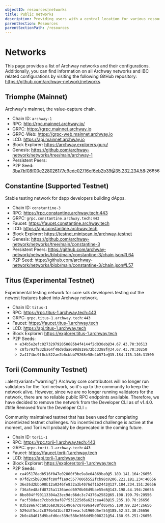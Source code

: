```yaml
---
objectID: resources|networks
title: Public networks
description: Providing users with a central location for various resources to help with connecting and interacting with the networks within the Archway ecosystem
parentSection: Resources
parentSectionPath: /resources
---
```


# Networks

This page provides a list of Archway networks and their configurations. Additionally, you can find information on all Archway networks and IBC related configurations by visiting the following GitHub repository: <a href="https://github.com/archway-network/networks" target="_blank">https://github.com/archway-network/networks</a>.

## Triomphe (Mainnet)

Archway's mainnet, the value-capture chain.


- Chain ID: `archway-1`
- RPC: http://rpc.mainnet.archway.io/
- GRPC: https://grpc.mainnet.archway.io
- GRPC-Web: https://grpc-web.mainnet.archway.io
- LCD: https://api.mainnet.archway.io
- Block Explorer: https://archway.explorers.guru/
- Genesis: https://github.com/archway-network/networks/tree/main/archway-1
- Persistent Peers: 
- P2P Seed: 3ba7bf08f00e228026177e9cdc027f6ef6eb2b39@35.232.234.58:26656


## Constantine (Supported Testnet)

Stable testing network for dapp developers building dApps.

- Chain ID: `constantine-3`
- RPC: https://rpc.constantine.archway.tech:443
- GRPC: `grpc.constantine.archway.tech:443`
- Faucet: https://faucet.constantine.archway.tech
- LCD: https://api.constantine.archway.tech
- Block Explorer: https://testnet.mintscan.io/archway-testnet
- Genesis: https://github.com/archway-network/networks/tree/main/constantine-3
- Persistent Peers: https://github.com/archway-network/networks/blob/main/constantine-3/chain.json#L64
- P2P Seed: https://github.com/archway-network/networks/blob/main/constantine-3/chain.json#L57


## Titus (Experimental Testnet)

Experimental testing network for core sdk developers testing out the newest features baked into Archway network.

- Chain ID: `titus-1`
- RPC: https://rpc.titus-1.archway.tech:443
- GRPC: `grpc.titus-1.archway.tech:443`
- Faucet: https://faucet.titus-1.archway.tech
- LCD: https://api.titus-1.archway.tech
- Block Explorer: https://explorer.titus-1.archway.tech
- P2P Seeds:
    - `e34b5e2efc027329792050685b4f4144f2d030eb@34.67.43.70:30513`
    - `c8f5793f832ba64f40d9daa690d819a72bc3388f@34.67.43.70:30250`
    - `2a4174bc9f0cb522ae2b6cbbb79268e58e4b571e@35.184.115.146:31500`


## Torii (Community Testnet)

::alert{variant="warning"}
Archway core contributors will no longer run validators for the Torii network, so it's up to the community to keep the network alive. However, since we are no longer running validators for the network, there are no reliable public RPC endpoints available. Therefore, we have decided to remove the network from the Developer CLI as of v1.4.0.
#title
Removed from the Developer CLI
::

Community maintained testnet that has been used for completing incentivized testnet challenges. No incentivized challenge is active at the moment, and Torii will probably be deprecated in the coming future.

- Chain ID: `torii-1`
- RPC: https://rpc.torii-1.archway.tech:443
- GRPC: `grpc.torii-1.archway.tech:443`
- Faucet: https://faucet.torii-1.archway.tech
- LCD: https://api.torii-1.archway.tech
- Block Explorer: https://explorer.torii-1.archway.tech
- P2P Seeds: 
    - `ca495178adb516f047e02800f3be9a8e04869ba0@5.189.141.164:26656`
    - `07fd2c5b8838dfc80ff1e9c5577006b552fcb98c@206.221.181.234:46656`
    - `36e26d2bbb90b12a0246fe832a3b4076df1b2442@137.184.234.151:26656`
    - `f36a5e48afd8725a1136aecd6970b08d9bae55e8@143.198.44.194:26656`
    - `8be804ff90113304a23ec9dc66dc3c74376a2582@65.108.199.79:20556`
    - `facf38daac7cbbdcbaf87f531225d6a621cea483@15.235.10.78:26656`
    - `83b18e67dca836a838361496a7c87696a488fd05@65.108.99.224:26656`
    - `529ddf5ca2c879b4d1bcf827eeacfd1960d5ef54@185.52.52.30:26656`
    - `2b0c484615d9bafd6cc339c588e366dd9b000221@54.180.95.251:26656`
